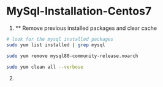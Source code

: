 # MySql-Installation-Centos7
1. ** Remove previous installed packages and clear cache
```sh
# look for the mysql installed packages
sudo yum list installed | grep mysql

sudo yum remove mysql80-community-release.noarch

sudo yum clean all --verbose
```
2. 
